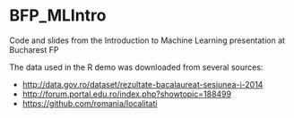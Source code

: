 # BFP_MLIntro
Code and slides from the Introduction to Machine Learning presentation at Bucharest FP

The data used in the R demo was downloaded from several sources:
- http://data.gov.ro/dataset/rezultate-bacalaureat-sesiunea-i-2014
- http://forum.portal.edu.ro/index.php?showtopic=188499
- https://github.com/romania/localitati
